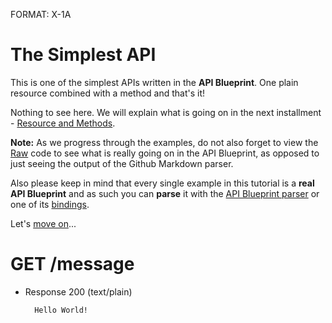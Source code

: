 FORMAT: X-1A

# The Simplest API
This is one of the simplest APIs written in the **API Blueprint**. 
One plain resource combined with a method and that's it! 

Nothing to see here. We will explain what is going on in the next installment - [Resource and Methods](https://github.com/apiaryio/api-blueprint/blob/master/examples/2.%20Resource%20and%20Methods.md).

**Note:** As we progress through the examples, do not also forget to view the [Raw](https://raw.github.com/apiaryio/api-blueprint/master/examples/1.%20Simplest%20API.md) code to see what is really going on in the API Blueprint, as opposed to just seeing the output of the Github Markdown parser. 

Also please keep in mind that every single example in this tutorial is a **real API Blueprint** and as such you can **parse** it with the [API Blueprint parser](https://github.com/apiaryio/snowcrash) or one of its [bindings](https://github.com/apiaryio/snowcrash#bindings).

Let's [move on](https://github.com/apiaryio/api-blueprint/blob/master/examples/2.%20Resource%20and%20Methods.md)...

# GET /message
+ Response 200 (text/plain)
    
        Hello World!
